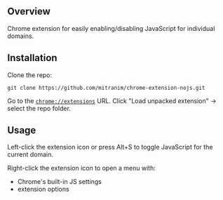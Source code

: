 ## Overview

Chrome extension for easily enabling/disabling JavaScript for individual domains.

## Installation

Clone the repo:

    git clone https://github.com/mitranim/chrome-extension-nojs.git

Go to the [`chrome://extensions`](chrome://extensions) URL. Click "Load unpacked extension" → select the repo folder.

## Usage

Left-click the extension icon or press Alt+S to toggle JavaScript for the current domain.

Right-click the extension icon to open a menu with:

* Chrome's built-in JS settings
* extension options
